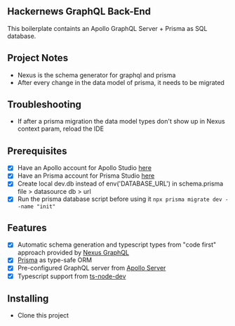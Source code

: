## Hackernews GraphQL Back-End
 This boilerplate containts an Apollo GraphQL Server + Prisma as SQL database. 

## Project Notes
- Nexus is the schema generator for graphql and prisma
- After every change in the data model of prisma, it needs to be migrated

## Troubleshooting
- If after a prisma migration the data model types don't show up in Nexus context param, reload the IDE

## Prerequisites

- [x] Have an Apollo account for Apollo Studio [here](https://studio.apollographql.com/)
- [x] Have an Prisma account for Prisma Studio [here](https://www.prisma.io/studio)
- [x] Create local dev.db instead of env('DATABASE_URL') in schema.prisma file > datasource db > url 
- [x] Run the prisma database script before using it `npx prisma migrate dev --name "init"`

## Features

- [x] Automatic schema generation and typescript types from "code first" approach provided by [Nexus GraphQL](https://www.npmjs.com/package/nexus) 
- [x] [Prisma](https://www.npmjs.com/package/prisma) as type-safe ORM 
- [x] Pre-configured GraphQL server from [Apollo Server](https://www.npmjs.com/package/apollo-server)
- [x] Typescript support from [ts-node-dev](https://www.npmjs.com/package/ts-node-dev)

## Installing

- Clone this project